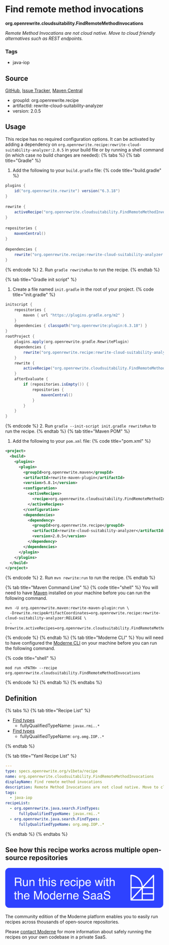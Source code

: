 # Find remote method invocations

**org.openrewrite.cloudsuitability.FindRemoteMethodInvocations**

_Remote Method Invocations are not cloud native. Move to cloud friendly alternatives such as REST endpoints._

### Tags

* java-iop

## Source

[GitHub](https://github.com/openrewrite/rewrite-cloud-suitability-analyzer/blob/main/src/main/resources/META-INF/rewrite/finders.yml), [Issue Tracker](https://github.com/openrewrite/rewrite-cloud-suitability-analyzer/issues), [Maven Central](https://central.sonatype.com/artifact/org.openrewrite.recipe/rewrite-cloud-suitability-analyzer/2.0.5/jar)

* groupId: org.openrewrite.recipe
* artifactId: rewrite-cloud-suitability-analyzer
* version: 2.0.5


## Usage

This recipe has no required configuration options. It can be activated by adding a dependency on `org.openrewrite.recipe:rewrite-cloud-suitability-analyzer:2.0.5` in your build file or by running a shell command (in which case no build changes are needed): 
{% tabs %}
{% tab title="Gradle" %}
1. Add the following to your `build.gradle` file:
{% code title="build.gradle" %}
```groovy
plugins {
    id("org.openrewrite.rewrite") version("6.3.18")
}

rewrite {
    activeRecipe("org.openrewrite.cloudsuitability.FindRemoteMethodInvocations")
}

repositories {
    mavenCentral()
}

dependencies {
    rewrite("org.openrewrite.recipe:rewrite-cloud-suitability-analyzer:2.0.5")
}
```
{% endcode %}
2. Run `gradle rewriteRun` to run the recipe.
{% endtab %}

{% tab title="Gradle init script" %}
1. Create a file named `init.gradle` in the root of your project.
{% code title="init.gradle" %}
```groovy
initscript {
    repositories {
        maven { url "https://plugins.gradle.org/m2" }
    }
    dependencies { classpath("org.openrewrite:plugin:6.3.18") }
}
rootProject {
    plugins.apply(org.openrewrite.gradle.RewritePlugin)
    dependencies {
        rewrite("org.openrewrite.recipe:rewrite-cloud-suitability-analyzer:2.0.5")
    }
    rewrite {
        activeRecipe("org.openrewrite.cloudsuitability.FindRemoteMethodInvocations")
    }
    afterEvaluate {
        if (repositories.isEmpty()) {
            repositories {
                mavenCentral()
            }
        }
    }
}
```
{% endcode %}
2. Run `gradle --init-script init.gradle rewriteRun` to run the recipe.
{% endtab %}
{% tab title="Maven POM" %}
1. Add the following to your `pom.xml` file:
{% code title="pom.xml" %}
```xml
<project>
  <build>
    <plugins>
      <plugin>
        <groupId>org.openrewrite.maven</groupId>
        <artifactId>rewrite-maven-plugin</artifactId>
        <version>5.8.1</version>
        <configuration>
          <activeRecipes>
            <recipe>org.openrewrite.cloudsuitability.FindRemoteMethodInvocations</recipe>
          </activeRecipes>
        </configuration>
        <dependencies>
          <dependency>
            <groupId>org.openrewrite.recipe</groupId>
            <artifactId>rewrite-cloud-suitability-analyzer</artifactId>
            <version>2.0.5</version>
          </dependency>
        </dependencies>
      </plugin>
    </plugins>
  </build>
</project>
```
{% endcode %}
2. Run `mvn rewrite:run` to run the recipe.
{% endtab %}

{% tab title="Maven Command Line" %}
{% code title="shell" %}
You will need to have [Maven](https://maven.apache.org/download.cgi) installed on your machine before you can run the following command.

```shell
mvn -U org.openrewrite.maven:rewrite-maven-plugin:run \
  -Drewrite.recipeArtifactCoordinates=org.openrewrite.recipe:rewrite-cloud-suitability-analyzer:RELEASE \
  -Drewrite.activeRecipes=org.openrewrite.cloudsuitability.FindRemoteMethodInvocations
```
{% endcode %}
{% endtab %}
{% tab title="Moderne CLI" %}
You will need to have configured the [Moderne CLI](https://docs.moderne.io/moderne-cli/cli-intro) on your machine before you can run the following command.

{% code title="shell" %}
```shell
mod run <PATH> --recipe org.openrewrite.cloudsuitability.FindRemoteMethodInvocations
```
{% endcode %}
{% endtab %}
{% endtabs %}

## Definition

{% tabs %}
{% tab title="Recipe List" %}
* [Find types](../java/search/findtypes.md)
  * fullyQualifiedTypeName: `javax.rmi..*`
* [Find types](../java/search/findtypes.md)
  * fullyQualifiedTypeName: `org.omg.IOP..*`

{% endtab %}

{% tab title="Yaml Recipe List" %}
```yaml
---
type: specs.openrewrite.org/v1beta/recipe
name: org.openrewrite.cloudsuitability.FindRemoteMethodInvocations
displayName: Find remote method invocations
description: Remote Method Invocations are not cloud native. Move to cloud friendly alternatives such as REST endpoints.
tags:
  - java-iop
recipeList:
  - org.openrewrite.java.search.FindTypes:
      fullyQualifiedTypeName: javax.rmi..*
  - org.openrewrite.java.search.FindTypes:
      fullyQualifiedTypeName: org.omg.IOP..*

```
{% endtab %}
{% endtabs %}

## See how this recipe works across multiple open-source repositories

[![Moderne Link Image](/.gitbook/assets/ModerneRecipeButton.png)](https://app.moderne.io/recipes/org.openrewrite.cloudsuitability.FindRemoteMethodInvocations)

The community edition of the Moderne platform enables you to easily run recipes across thousands of open-source repositories.

Please [contact Moderne](https://moderne.io/product) for more information about safely running the recipes on your own codebase in a private SaaS.
